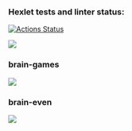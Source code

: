 ### Hexlet tests and linter status:
[![Actions Status](https://github.com/VikkyAblaeva/frontend-project-lvl1/workflows/hexlet-check/badge.svg)](https://github.com/VikkyAblaeva/frontend-project-lvl1/actions)

<a href="https://codeclimate.com/github/VikkyAblaeva/frontend-project-lvl1/maintainability"><img src="https://api.codeclimate.com/v1/badges/eadc0edf69c877e318cc/maintainability" /></a>

<h3>brain-games</h3>

<a href="https://asciinema.org/a/CvQcQV2TvQmFz6Ua6z5n4t1fk" target="_blank"><img src="https://asciinema.org/a/CvQcQV2TvQmFz6Ua6z5n4t1fk.svg"></a>

<h3>brain-even</h3>

<a href="https://asciinema.org/a/lSPDmolsSUCT745hoIqzAwo0I" target="_blank"><img src="https://asciinema.org/a/lSPDmolsSUCT745hoIqzAwo0I.svg"></a>

